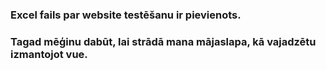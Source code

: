 ### Excel fails par website testēšanu ir pievienots.
### Tagad mēģinu dabūt, lai strādā mana mājaslapa, kā vajadzētu izmantojot vue. 
